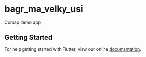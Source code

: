 # bagr_ma_velky_usi

Comap demo app

## Getting Started

For help getting started with Flutter, view our online
[documentation](https://flutter.io/).
